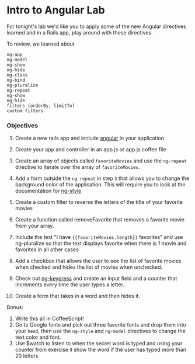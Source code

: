 # Intro to Angular Lab

For tonight's lab we'd like you to apply some of the new Angular directives learned and in a Rails app, play around with these directives. 

To review, we learned about

```
ng-app
ng-model
ng-show
ng-hide
ng-class
ng-bind
ng-pluralize
ng-repeat
ng-show
ng-hide
filters (orderBy, limitTo)
custom filters
```

### Objectives 

1. Create a new rails app and include [angular](https://angularjs.org/) in your application

1. Create your app and controller in an app.js or app.js.coffee file
        
3. Create an array of objects called `favoriteMovies` and use the `ng-repeat` directive to iterate over the array of `favoriteMovies`.
     
5. Add a form outside the `ng-repeat` in step `3` that allows you to change the background color of the application. This will require you to look at the documentation for [ng-style](https://docs.angularjs.org/api/ng/directive/ngStyle)

6. Create a custom filter to reverse the letters of the title of your favorite movies

7. Create a function called removeFavorite that removes a favorite movie from your array.

7. Include the text "I have `{{favoriteMovies.length}}` favorites" and use ng-pluralize so that the text displays favorite when there is 1 movie and favorites in all other cases

8. Add a checkbox that allows the user to see the list of favorite movies when checked and hides the list of movies when unchecked. 

9. Check out [ng-keypress](https://docs.angularjs.org/api/ng/directive/ngKeypress) and create an input field and a counter that increments every time the user types a letter.

11. Create a form that takes in a word and then hides it.

Bonus:

1. Write this all in CoffeeScript!
3. Go to Google fonts and pick out three favorite fonts and drop them into your `head`, then use the `ng-style` and `ng-model` directives to change the text color and font.
4. Use $watch to listen to when the secret word is typed and using your counter from exercise `9` show the word if the user has typed more than 20 letters

 


   